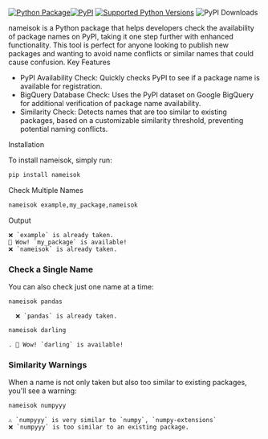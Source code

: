 [![Python Package](https://github.com/SermetPekin/nameisok/actions/workflows/python-package.yml/badge.svg?2)](https://github.com/SermetPekin/nameisok/actions/workflows/python-package.yml)[![PyPI](https://img.shields.io/pypi/v/nameisok)](https://img.shields.io/pypi/v/nameisok) [![Supported Python Versions](https://img.shields.io/pypi/pyversions/nameisok)](https://pypi.org/project/nameisok/) ![PyPI Downloads](https://static.pepy.tech/badge/nameisok)

nameisok is a Python package that helps developers check the availability of package names on PyPI, taking it one step further with enhanced functionality. This tool is perfect for anyone looking to publish new packages and wanting to avoid name conflicts or similar names that could cause confusion.
Key Features

- PyPI Availability Check: Quickly checks PyPI to see if a package name is available for registration.
- BigQuery Database Check: Uses the PyPI dataset on Google BigQuery for additional verification of package name availability.
- Similarity Check: Detects names that are too similar to existing packages, based on a customizable similarity threshold, preventing potential naming conflicts.

Installation

To install nameisok, simply run:


```bash
pip install nameisok
```

Check Multiple Names
```bash
nameisok example,my_package,nameisok


```
Output 

```plaintext
❌ `example` is already taken.
🎉 Wow! `my_package` is available!
❌ `nameisok` is already taken.

```

### Check a Single Name

You can also check just one name at a time:

```bash
nameisok pandas 
```

```plaintext
  ❌ `pandas` is already taken.

```

```bash
nameisok darling 
```
```plaintext
. 🎉 Wow! `darling` is available!
```

### Similarity Warnings

When a name is not only taken but also too similar to existing packages, you'll see a warning:

```bash
nameisok numpyyy
```


```plaintext
⚠️ `numpyyy` is very similar to `numpy`, `numpy-extensions`
❌ `numpyyy` is too similar to an existing package.
```
